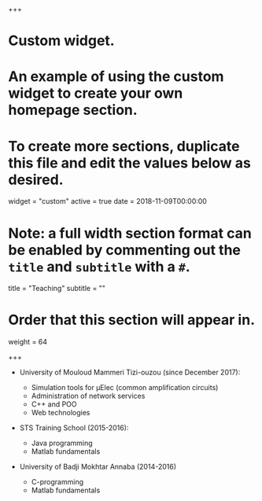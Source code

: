 +++
# Custom widget.
# An example of using the custom widget to create your own homepage section.
# To create more sections, duplicate this file and edit the values below as desired.
widget = "custom"
active = true
date = 2018-11-09T00:00:00

# Note: a full width section format can be enabled by commenting out the `title` and `subtitle` with a `#`.
title = "Teaching"
subtitle = ""

# Order that this section will appear in.
weight = 64

+++

- University of Mouloud Mammeri Tizi-ouzou (since December 2017):
	- Simulation tools for µElec (common amplification circuits)
	- Administration of network services
	- C++ and POO
	- Web technologies

- STS Training School (2015-2016):
	- Java programming
	- Matlab fundamentals

- University of Badji Mokhtar Annaba (2014-2016)
	- C-programming
	- Matlab fundamentals
